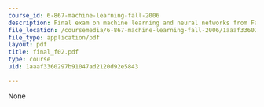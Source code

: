 ```yaml
---
course_id: 6-867-machine-learning-fall-2006
description: Final exam on machine learning and neural networks from Fall 2002.
file_location: /coursemedia/6-867-machine-learning-fall-2006/1aaaf3360297b91047ad2120d92e5843_final_f02.pdf
file_type: application/pdf
layout: pdf
title: final_f02.pdf
type: course
uid: 1aaaf3360297b91047ad2120d92e5843

---
```

None